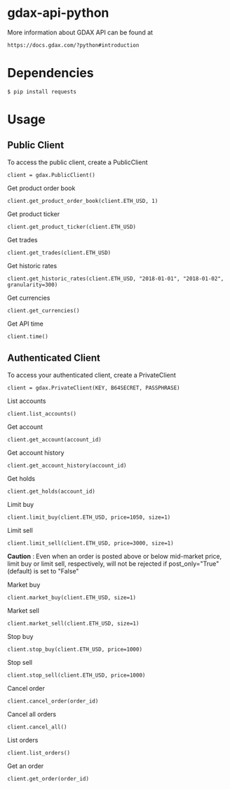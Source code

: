 # gdax-api-python

More information about GDAX API can be found at

    https://docs.gdax.com/?python#introduction

# Dependencies

    $ pip install requests

# Usage

## Public Client

To access the public client, create a PublicClient

    client = gdax.PublicClient()

Get product order book

    client.get_product_order_book(client.ETH_USD, 1)

Get product ticker

    client.get_product_ticker(client.ETH_USD)

Get trades

    client.get_trades(client.ETH_USD)

Get historic rates

    client.get_historic_rates(client.ETH_USD, "2018-01-01", "2018-01-02", granularity=300)

Get currencies

    client.get_currencies()

Get API time

    client.time()

## Authenticated Client

To access your authenticated client, create a PrivateClient

    client = gdax.PrivateClient(KEY, B64SECRET, PASSPHRASE)

List accounts

    client.list_accounts()

Get account

    client.get_account(account_id)

Get account history

    client.get_account_history(account_id)

Get holds

    client.get_holds(account_id)

Limit buy

    client.limit_buy(client.ETH_USD, price=1050, size=1)

Limit sell

    client.limit_sell(client.ETH_USD, price=3000, size=1)

__Caution__ : Even when an order is posted above or below mid-market price, limit buy or limit sell, respectively, will not be rejected if post_only="True" (default) is set to "False"



Market buy

    client.market_buy(client.ETH_USD, size=1)

Market sell

    client.market_sell(client.ETH_USD, size=1)

Stop buy

    client.stop_buy(client.ETH_USD, price=1000)

Stop sell

    client.stop_sell(client.ETH_USD, price=1000)

Cancel order

    client.cancel_order(order_id)

Cancel all orders

    client.cancel_all()

List orders

    client.list_orders()

Get an order

    client.get_order(order_id)

